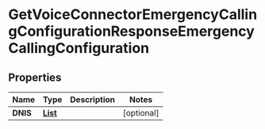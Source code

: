 

# GetVoiceConnectorEmergencyCallingConfigurationResponseEmergencyCallingConfiguration


## Properties

| Name | Type | Description | Notes |
|------------ | ------------- | ------------- | -------------|
|**DNIS** | [**List**](List.md) |  |  [optional] |



